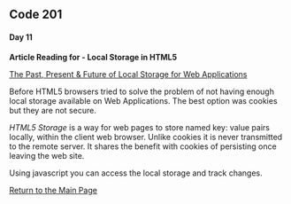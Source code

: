 ## Code 201
#### Day 11

**Article Reading for - Local Storage in HTML5**

[The Past, Present & Future of Local Storage for Web Applications](http://diveinto.html5doctor.com/storage.html)

Before HTML5 browsers tried to solve the problem of not having enough local storage available on Web Applications. The best option was cookies but they are not secure.

*HTML5 Storage* is a way for web pages to store named key: value pairs locally, within the client web browser. Unlike cookies it is never transmitted to the remote server. It shares the benefit with cookies of persisting once leaving the web site.

Using javascript you can access the local storage and track changes.

[Return to the Main Page](README.md)